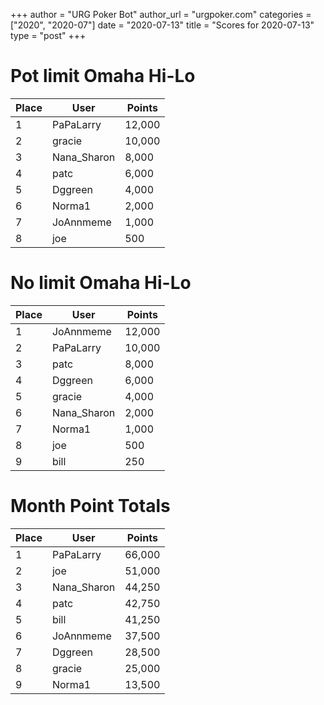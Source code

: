 +++
author = "URG Poker Bot"
author_url = "urgpoker.com"
categories = ["2020", "2020-07"]
date = "2020-07-13"
title = "Scores for 2020-07-13"
type = "post"
+++
# Pot limit Omaha Hi-Lo

| Place | User | Points |
|-------|------|--------|
| 1 | PaPaLarry | 12,000 |
| 2 | gracie | 10,000 |
| 3 | Nana_Sharon | 8,000 |
| 4 | patc | 6,000 |
| 5 | Dggreen | 4,000 |
| 6 | Norma1 | 2,000 |
| 7 | JoAnnmeme | 1,000 |
| 8 | joe | 500 |

# No limit Omaha Hi-Lo

| Place | User | Points |
|-------|------|--------|
| 1 | JoAnnmeme | 12,000 |
| 2 | PaPaLarry | 10,000 |
| 3 | patc | 8,000 |
| 4 | Dggreen | 6,000 |
| 5 | gracie | 4,000 |
| 6 | Nana_Sharon | 2,000 |
| 7 | Norma1 | 1,000 |
| 8 | joe | 500 |
| 9 | bill | 250 |

# Month Point Totals

| Place | User | Points |
|-------|------|--------|
| 1 | PaPaLarry | 66,000 |
| 2 | joe | 51,000 |
| 3 | Nana_Sharon | 44,250 |
| 4 | patc | 42,750 |
| 5 | bill | 41,250 |
| 6 | JoAnnmeme | 37,500 |
| 7 | Dggreen | 28,500 |
| 8 | gracie | 25,000 |
| 9 | Norma1 | 13,500 |
